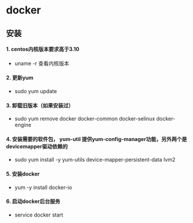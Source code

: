 # docker

## 安装

#### 1. centos内核版本要求高于3.10
- uname -r  查看内核版本

#### 2. 更新yum
- sudo yum update

#### 3. 卸载旧版本（如果安装过）
- sudo yum remove docker  docker-common docker-selinux docker-engine


#### 4. 安装需要的软件包， yum-util 提供yum-config-manager功能，另外两个是devicemapper驱动依赖的
- sudo yum install -y yum-utils device-mapper-persistent-data lvm2

#### 5. 安装docker
- yum -y install docker-io

#### 6. 启动docker后台服务
- service docker start




